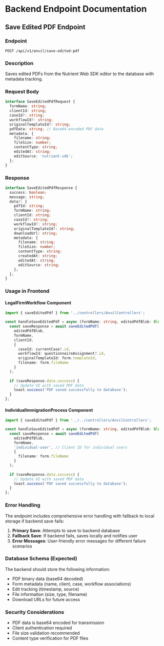 # Backend Endpoint Documentation

## Save Edited PDF Endpoint

### Endpoint
```
POST /api/v1/anvil/save-edited-pdf
```

### Description
Saves edited PDFs from the Nutrient Web SDK editor to the database with metadata tracking.

### Request Body
```typescript
interface SaveEditedPdfRequest {
  formName: string;
  clientId: string;
  caseId?: string;
  workflowId?: string;
  originalTemplateId?: string;
  pdfData: string; // Base64-encoded PDF data
  metadata: {
    filename: string;
    fileSize: number;
    contentType: string;
    editedAt: string;
    editSource: 'nutrient-sdk';
  };
}
```

### Response
```typescript
interface SaveEditedPdfResponse {
  success: boolean;
  message: string;
  data?: {
    pdfId: string;
    formName: string;
    clientId: string;
    caseId?: string;
    workflowId?: string;
    originalTemplateId?: string;
    downloadUrl: string;
    metadata: {
      filename: string;
      fileSize: number;
      contentType: string;
      createdAt: string;
      editedAt: string;
      editSource: string;
    };
  };
}
```

### Usage in Frontend

#### LegalFirmWorkflow Component
```typescript
import { saveEditedPdf } from '../controllers/AnvilControllers';

const handleSaveEditedPdf = async (formName: string, editedPdfBlob: Blob) => {
  const saveResponse = await saveEditedPdf(
    editedPdfBlob,
    formName,
    clientId,
    {
      caseId: currentCase?.id,
      workflowId: questionnaireAssignment?.id,
      originalTemplateId: form.templateId,
      filename: form.fileName
    }
  );
  
  if (saveResponse.data.success) {
    // Update UI with saved PDF data
    toast.success('PDF saved successfully to database');
  }
};
```

#### IndividualImmigrationProcess Component
```typescript
import { saveEditedPdf } from '../../controllers/AnvilControllers';

const handleSaveEditedPdf = async (formName: string, editedPdfBlob: Blob) => {
  const saveResponse = await saveEditedPdf(
    editedPdfBlob,
    formName,
    'individual-user', // Client ID for individual users
    {
      filename: form.fileName
    }
  );
  
  if (saveResponse.data.success) {
    // Update UI with saved PDF data
    toast.success('PDF saved successfully to database');
  }
};
```

### Error Handling
The endpoint includes comprehensive error handling with fallback to local storage if backend save fails:

1. **Primary Save**: Attempts to save to backend database
2. **Fallback Save**: If backend fails, saves locally and notifies user
3. **Error Messages**: User-friendly error messages for different failure scenarios

### Database Schema (Expected)
The backend should store the following information:
- PDF binary data (base64 decoded)
- Form metadata (name, client, case, workflow associations)
- Edit tracking (timestamp, source)
- File information (size, type, filename)
- Download URLs for future access

### Security Considerations
- PDF data is base64 encoded for transmission
- Client authentication required
- File size validation recommended
- Content type verification for PDF files
